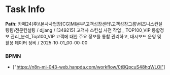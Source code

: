 # Task Info

**Path:** 카페24(주)\본사사업장\[CG]MI본부\고객성장센터\고객성장그룹\비즈니스컨설팅팀\전문컨설팅 / djjang / [349215] 고객사 스킨십 사전 작업 _ TOP100_VIP 통합정보 관리_분석_Top100_VIP 고객에 대한 주요 정보를 통합 관리하고, 대시보드 운영 및 활용 데이터 정비 / 2025-10-01_00-00-00

### BPMN
- ["https://n8n-mi-043-web.hanpda.com/workflow/0tBQpcuS48hqWLOi"]

